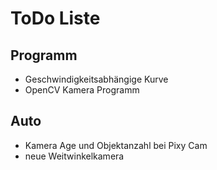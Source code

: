 # ToDo Liste

## Programm
* Geschwindigkeitsabhängige Kurve
* OpenCV Kamera Programm
## Auto
* Kamera Age und Objektanzahl bei Pixy Cam
* neue Weitwinkelkamera
